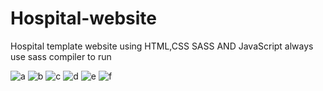 # Hospital-website
Hospital template website using HTML,CSS SASS  AND JavaScript
always use sass compiler to run 

![a](https://user-images.githubusercontent.com/83516020/159288870-f27205cf-8404-4987-beb3-6c5577e32d7d.jpg)
![b](https://user-images.githubusercontent.com/83516020/159288902-e6445ac5-791d-4b28-a262-4d001e665d74.jpg)
![c](https://user-images.githubusercontent.com/83516020/159288931-2e55d5cf-2d8e-44e2-8686-07a307cdc104.jpg)
![d](https://user-images.githubusercontent.com/83516020/159288951-a4944415-397a-4bcc-b432-9e7cd79f2a30.jpg)
![e](https://user-images.githubusercontent.com/83516020/159288977-34bc0df6-dadf-43c2-bcc1-5f71595fb15e.jpg)
![f](https://user-images.githubusercontent.com/83516020/159289004-cb81e133-04dc-4e4b-8c09-a18cd58424a5.jpg)
